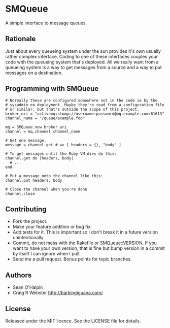 SMQueue
=======

A simple interface to message queues.


Rationale
---------

Just about every queueing system under the sun provides it's own usually
rather complex interface. Coding to one of these interfaces couples your
code with the queueing system that's deployed. All we really want from a
queueing system is a way to get messages from a source and a way to put
messages on a destination.


Programming with SMQueue
------------------------

    # Normally these are configured somewhere not in the code ie by the
    # sysadmin on deployment. Maybe they're read from a configuration file
    # or similar, but that's outside the scope of this project.
    broker_uri = "activemq:stomp://username:password@mq.example.com:61613"
    channel_name = "/queue/example.foo"

    mq = SMQueue.new broker_uri
    channel = mq.channel channel_name

    # Get one message.
    message = channel.get # => [ headers = {}, "body" ]

    # To get messages until the Ruby VM dies do this:
    channel.get do |headers, body|
      # ...
    end

    # Put a message onto the channel like this:
    channel.put headers, body

    # Close the channel when you're done
    channel.close


Contributing
------------

  * Fork the project.
  * Make your feature addition or bug fix.
  * Add tests for it. This is important so I don't break it in a
    future version unintentionally.
  * Commit, do not mess with the Rakefile or SMQueue::VERSION. If you
    want to have your own version, that is fine but bump version in a
    commit by itself I can ignore when I pull.
  * Send me a pull request. Bonus points for topic branches.


Authors
-------

  * Sean O'Halpin
  * Craig R Webster <http://barkingiguana.com/>


License
-------

Released under the MIT licence. See the LICENSE file for details.